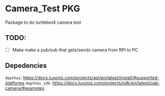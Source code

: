 # Camera_Test PKG
Package to do turtlebot4 camera test

## TODO: 
- [ ] Make make a pub/sub that gets/sends camera from RPI to PC

## Depedencies
`depthai`: https://docs.luxonis.com/projects/api/en/latest/install/#supported-platforms
`depthai_sdk`: https://docs.luxonis.com/projects/sdk/en/latest/oak-camera/#examples

